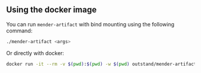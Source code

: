 ## Using the docker image

You can run `mender-artifact` with bind mounting using the following command:

```sh
./mender-artifact <args>
```

Or directly with docker:

```sh
docker run -it --rm -v $(pwd):$(pwd) -w $(pwd) outstand/mender-artifact:latest <args>
```
